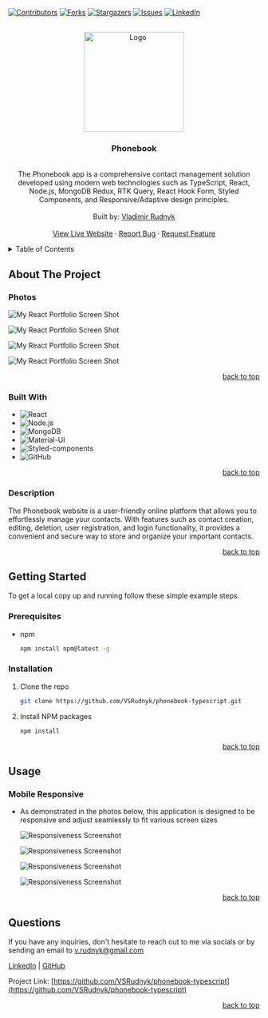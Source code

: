 <a name="readme-top"></a>

  <!-- PROJECT SHIELDS -->

[![Contributors][contributors-shield]][contributors-url]
[![Forks][forks-shield]][forks-url] [![Stargazers][stars-shield]][stars-url]
[![Issues][issues-shield]][issues-url]
[![LinkedIn][linkedin-shield]][linkedin-url]

  <!-- PROJECT LOGO -->

  <br />
  <div align="center">
    <a href="https://github.com/VSRudnyk/phonebook-typescript">
      <img src="src/images/logo.svg" alt="Logo" width="200" height="200">
    </a>
    <h3 align="center">Phonebook</h3>
    <p align="center">
    <br/>
The Phonebook app is a comprehensive contact management solution developed using modern web technologies such as TypeScript, React, Node.js, MongoDB Redux, RTK Query, React Hook Form, Styled Components, and Responsive/Adaptive design principles. <br/>
      <br/>
      Built by: <a href="https://github.com/VSRudnyk/phonebook-typescript/graphs/contributors">Vladimir Rudnyk</a>
      <br/>
      <br/>
      <a href="https://vsrudnyk.github.io/phonebook-typescript/">View Live Website</a>
      ·
      <a href="https://github.com/VSRudnyk/phonebook-typescript/issues">Report Bug</a>
      ·
      <a href="https://github.com/VSRudnyk/phonebook-typescript/issues">Request Feature</a>
    </p>
  </div>
  
  <!-- TABLE OF CONTENTS -->

  <details>
    <summary>Table of Contents</summary>
    <ol>
      <li>
        <a href="#about-the-project">About The Project</a>
        <ul>
          <li><a href="#photos">Photos</a></li>
          <li><a href="#built-with">Built With</a></li>
          <li><a href="#description">Description</a></li>
        </ul>
      </li>
      <li>
          <a href="#getting-started">Getting Started</a>
        <ul>
          <li><a href="#prerequisites">Prerequisites</a></li>
          <li><a href="#installation">Installation</a></li>
        </ul>
      </li>
      <li>
          <a href="#usage">Usage</a>
        <ul>
          <li><a href="#mobile-responsive">Mobile Responsive</a></li>
        </ul>
      </li>
      <li><a href="#questions">Questions</a></li>
    </ol>
  </details>
  
  <!-- ABOUT THE PROJECT -->
  
  ## About The Project
  
  ### Photos
  
![My React Portfolio Screen Shot][product-screenshot]

![My React Portfolio Screen Shot][product-screenshot2]

![My React Portfolio Screen Shot][product-screenshot3]

![My React Portfolio Screen Shot][product-screenshot4]

  <p align="right"><a href="#readme-top">back to top</a></p>
  
  ### Built With
  
  - ![React](https://img.shields.io/badge/React-20232A?style=for-the-badge&logo=React&logoColor=61DAFB&style=plastic)
  - ![Node.js](https://img.shields.io/badge/NODE.JS-91c63d?style=for-the-badge&logo=node.js&logoColor=white&style=plastic)
  - ![MongoDB](https://img.shields.io/badge/MongoDB-001e2b?style=for-the-badge&logo=mongodb&logoColor=00ed64&style=plastic)
  - ![Material-UI](https://img.shields.io/badge/Material%20UI-011e3c?style=for-the-badge&logo=mui&logoColor=0080ff&style=plastic)
  - ![Styled-components](https://img.shields.io/badge/styled%20components-001e2b?style=for-the-badge&logo=styledcomponents&logoColor=ffffff&style=plastic)
  - ![GitHub](https://img.shields.io/badge/GitHub-black?style=for-the-badge&logo=github&logoColor=ffffff&style=plastic)

  <p align="right"><a href="#readme-top">back to top</a></p>
  
  ### Description
  
The Phonebook website is a user-friendly online platform that allows you to effortlessly manage your contacts. With features such as contact creation, editing, deletion, user registration, and login functionality, it provides a convenient and secure way to store and organize your important contacts.
  
  <p align="right"><a href="#readme-top">back to top</a></p>

<!-- GETTING STARTED -->

## Getting Started

To get a local copy up and running follow these simple example steps.

### Prerequisites

- npm
  ```sh
  npm install npm@latest -g
  ```

### Installation

1. Clone the repo
   ```sh
   git clone https://github.com/VSRudnyk/phonebook-typescript.git
   ```
2. Install NPM packages
   ```sh
   npm install
   ```

  <p align="right"><a href="#readme-top">back to top</a></p>
  
  <!-- USAGE EXAMPLES -->
  
  ## Usage  
  ### Mobile Responsive
  
  - As demonstrated in the photos below, this application is designed to be responsive and adjust seamlessly to fit various screen sizes
  
    ![Responsiveness Screenshot][responsive-screenshot]
    
    ![Responsiveness Screenshot][responsive-screenshot2]

    ![Responsiveness Screenshot][responsive-screenshot3]

    ![Responsiveness Screenshot][responsive-screenshot4]

  <p align="right"><a href="#readme-top">back to top</a></p>
  
  
<!-- QUESTIONS -->
  
## Questions

If you have any inquiries, don't hesitate to reach out to me via socials or by
sending an email to <a href="mailto:v.rudnyk@gmail.com">v.rudnyk@gmail.com</a>

<a href="https://www.linkedin.com/in/vladimir-rudnyk">LinkedIn</a> |
<a href="https://github.com/VSRudnyk/">GitHub</a>

Project Link:
[https://github.com/VSRudnyk/phonebook-typescript](https://github.com/VSRudnyk/phonebook-typescript)

  <p align="right"><a href="#readme-top">back to top</a></p>
  
  <!-- MARKDOWN LINKS & IMAGES -->

[contributors-shield]:
  https://img.shields.io/github/contributors/VSRudnyk/phonebook-typescript.svg?style=for-the-badge
[contributors-url]:
  https://github.com/VSRudnyk/phonebook-typescript/graphs/contributors
[forks-shield]:
  https://img.shields.io/github/forks/VSRudnyk/phonebook-typescript.svg?style=for-the-badge
[forks-url]: https://github.com/VSRudnyk/phonebook-typescript/network/members
[stars-shield]:
  https://img.shields.io/github/stars/VSRudnyk/phonebook-typescript.svg?style=for-the-badge
[stars-url]: https://github.com/VSRudnyk/phonebook-typescript/stargazers
[issues-shield]:
  https://img.shields.io/github/issues/VSRudnyk/phonebook-typescript.svg?style=for-the-badge
[issues-url]: https://github.com/VSRudnyk/phonebook-typescript/issues
[linkedin-shield]:
  https://img.shields.io/badge/-LinkedIn-black.svg?style=for-the-badge&logo=linkedin&colorB=555
[linkedin-url]: https://www.linkedin.com/in/vladimir-rudnyk

  <!-- UPDATE PLACEHOLDER IMAGES HERE -->

[product-screenshot]: src/images/screenshot.png
[product-screenshot2]: src/images/screenshot2.png
[product-screenshot3]: src/images/screenshot3.png
[product-screenshot4]: src/images/screenshot4.png
[responsive-screenshot]: src/images/mobile-screenshot.png
[responsive-screenshot2]: src/images/mobile-screenshot2.png
[responsive-screenshot3]: src/images/mobile-screenshot3.png
[responsive-screenshot4]: src/images/mobile-screenshot4.png
